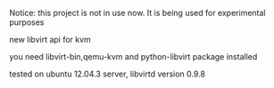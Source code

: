 Notice: this project is not in use now. It is being used for experimental purposes

new libvirt api for kvm

you need libvirt-bin,qemu-kvm and python-libvirt package installed

tested on ubuntu 12.04.3 server, libvirtd version 0.9.8

